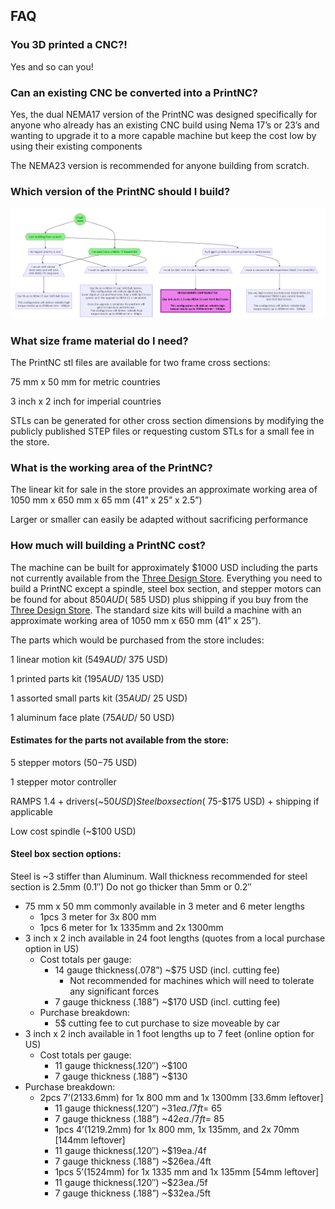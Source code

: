## FAQ
### You 3D printed a CNC?!
Yes and so can you!

### Can an existing CNC be converted into a PrintNC?
Yes, the dual NEMA17 version of the PrintNC was designed specifically for anyone who already has an existing CNC build using Nema 17’s or 23’s and wanting to upgrade it to a more capable machine but keep the cost low by using their existing components

The NEMA23 version is recommended for anyone building from scratch.

### Which version of the PrintNC should I build?
![Decision tree](src/decision_tree.png)

### What size frame material do I need?
The PrintNC stl files are available for two frame cross sections:

75 mm x 50 mm for metric countries

3 inch x 2 inch for imperial countries

STLs can be generated for other cross section dimensions by modifying the publicly published STEP files or requesting custom STLs for a small fee in the store.

### What is the working area of the PrintNC?
The linear kit for sale in the store provides an approximate working area of 1050 mm x 650 mm x 65 mm (41” x 25” x 2.5”)

Larger or smaller can easily be adapted without sacrificing performance

### How much will building a PrintNC cost?
The machine can be built for approximately $1000 USD including the parts not currently available from the [Three Design Store](https://threedesign.store/store/). Everything you need to build a PrintNC except a spindle, steel box section, and stepper motors can be found for about $850 AUD(~$585 USD) plus shipping if you buy from the [Three Design Store](https://threedesign.store/store/). The standard size kits will build a machine with an approximate working area of 1050 mm x 650 mm (41” x 25”).

The parts which would be purchased from the store includes:

1 linear motion kit ($549 AUD/~$375 USD)

1 printed parts kit ($195 AUD/~$135 USD)

1 assorted small parts kit ($35 AUD/ ~$25 USD)

1 aluminum face plate ($75 AUD/~$50 USD)

#### Estimates for the parts not available from the store:
5 stepper motors ($50-$75 USD)

1 stepper motor controller

RAMPS 1.4 + drivers(~$50 USD)
Steel box section (~$75-$175 USD) + shipping if applicable

Low cost spindle (~$100 USD)

#### Steel box section options:

Steel is ~3 stiffer than Aluminum. Wall thickness recommended for steel section is 2.5mm (0.1″) Do not go thicker than 5mm or 0.2″

* 75 mm x 50 mm commonly available in 3 meter and 6 meter lengths
  * 1pcs 3 meter for 3x 800 mm
  * 1pcs 6 meter for 1x 1335mm and 2x 1300mm
* 3 inch x 2 inch available in 24 foot lengths (quotes from a local purchase option in US)
  * Cost totals per gauge:
    * 14 gauge thickness(.078”) ~$75 USD (incl. cutting fee)
      * Not recommended for machines which will need to tolerate any significant forces
    * 7 gauge thickness (.188”) ~$170 USD (incl. cutting fee)
  * Purchase breakdown:
    * 5$ cutting fee to cut purchase to size moveable by car
* 3 inch x 2 inch available in 1 foot lengths up to 7 feet (online option for US)
  * Cost totals per gauge:
    * 11 gauge thickness(.120″)  ~$100
    * 7 gauge thickness (.188”) ~$130
* Purchase breakdown:
  * 2pcs 7’(2133.6mm) for 1x 800 mm and 1x 1300mm [33.6mm leftover]
    * 11 gauge thickness(.120″) ~$31ea./7ft = ~$65
    * 7 gauge thickness (.188”) ~$42ea./7ft = ~$85
    * 1pcs 4’(1219.2mm) for 1x 800 mm, 1x 135mm, and 2x 70mm [144mm leftover]
    * 11 gauge thickness(.120″) ~$19ea./4f
    * 7 gauge thickness (.188”) ~$26ea./4ft
    * 1pcs 5’(1524mm) for 1x 1335 mm and 1x 135mm [54mm leftover]
    * 11 gauge thickness(.120″) ~$23ea./5f
    * 7 gauge thickness (.188”) ~$32ea./5ft
